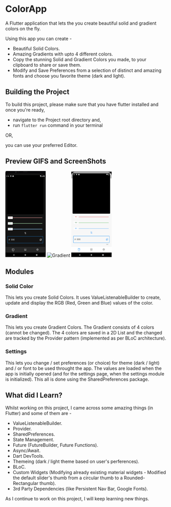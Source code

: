 # ColorApp
A Flutter application that lets the you create beautiful solid and gradient colors on the fly. 

Using this app you can create -
- Beautiful Solid Colors.
- Amazing Gradients with upto 4 different colors.
- Copy the stunning Solid and Gradient Colors you made, to your clipboard to share or save them.
- Modify and Save Preferences from a selection of distinct and amazing fonts and choose you favorite theme (dark and light).

## Building the Project
To build this project, please make sure that you have flutter installed and once you're ready, 
- navigate to the Project root directory and,
- run ``flutter run`` command in your terminal 

 OR,

 you can use your preferred Editor.

## Preview GIFS and ScreenShots
<div>
<img src="/ssGifs/SolidColorGIF.gif" alt="solidColor" width="25%" height="25%"/>
 
<img src="/ssGifs/gradientGif.gif" alt="Gradient" width="25%" height="25%"/>
 
<img src="/ssGifs/SettingsGif.gif" alt="Settings" width="25%" height="25%"/>
</div>

## Modules

 ### Solid Color
 This lets you create Solid Colors.
 It uses ValueListenableBuilder to create, update and display the RGB (Red, Green and Blue) values of the color.
 
 ### Gradient
 This lets you create Gradient Colors. 
 The Gradient consists of 4 colors (cannot be changed). The 4 colors are saved in a 2D List and the changed are tracked by the Provider pattern (implemented as per BLoC architecture).
 
 ### Settings
 This lets you change / set preferences (or choice) for theme (dark / light) and / or font to be used throught the app.
 The values are loaded when the app is initially opened (and for the settings page, when the settings module is initialized).
 This all is done using the SharedPreferences package.
 
## What did I Learn?
 Whilst working on this project, I came across some amazing things (in Flutter) and some of them are -
 - ValueListenableBuilder.
 - Provider.
 - SharedPreferences.
 - State Management.
 - Future (FutureBuilder, Future Functions).
 - Async/Await.
 - Dart DevTools.
 - Themeing (dark / light theme based on user's perferences).
 - BLoC.
 - Custom Widgets (Modifying already existing material widgets - Modified the default slider's thumb from a circular thumb to a Rounded-Rectangular thumb).
 - 3rd Party Dependencies (like Persistent Nav Bar, Google Fonts).

 As I continue to work on this project, I will keep learning new things.
